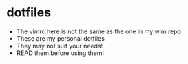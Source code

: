 # dotfiles
- The vimrc here is not the same as the one in my wim repo
- These are my personal dotfiles
- They may not suit your needs!
- READ them before using them!
